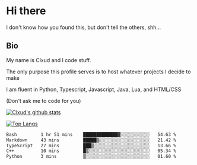 

# Hi there
I don't know how you found this, but don't tell the others, shh...

## Bio
My name is Clxud and I code stuff.

The only purpose this profile serves is to host whatever projects I decide to make

I am fluent in Python, Typescript, Javascript, Java, Lua, and HTML/CSS



(Don't ask me to code for you)

[![Clxud's github stats](https://github-readme-stats.vercel.app/api?username=cloudwithax&count_private=true&theme=dark&show_icons=true)](https://github.com/anuraghazra/github-readme-stats) 

[![Top Langs](https://github-readme-stats.vercel.app/api/top-langs/?username=cloudwithax&theme=dark)](https://github.com/anuraghazra/github-readme-stats)

<!--START_SECTION:waka-->

```txt
Bash         1 hr 51 mins    █████████████▓░░░░░░░░░░░   54.63 %
Markdown     43 mins         █████▒░░░░░░░░░░░░░░░░░░░   21.42 %
TypeScript   27 mins         ███▒░░░░░░░░░░░░░░░░░░░░░   13.66 %
C++          10 mins         █▒░░░░░░░░░░░░░░░░░░░░░░░   05.34 %
Python       3 mins          ▒░░░░░░░░░░░░░░░░░░░░░░░░   01.60 %
```

<!--END_SECTION:waka-->







